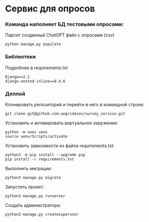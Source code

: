 # Сервис для опросов

### Команда наполняет БД тестовыми опросами:
Парсит созданный ChatGPT файл с опросами (csv)
```
python manage.py populate
``` 
 


### Библиотеки
Подробнее в requirements.txt
```
Django==2.2
django-nested-inline==0.4.6
``` 

### Деплой
Клонировать репозиторий и перейти в него в командной строке:
```
git clone git@github.com:aogridasov/survey_service.git
``` 
Установить и активировать виртуальное окружение:
``` 
python -m venv venv
source venv/Scripts/activate
```
Установить зависимости из файла requirements.txt:
```
python3 -m pip install --upgrade pip
pip install -r requirements.txt
``` 
Выполнить миграции:
```
python3 manage.py migrate
```
Запустить проект:
```
python3 manage.py runserver
```
Создать администратора:
```
python3 manage.py createsuperuser
```
